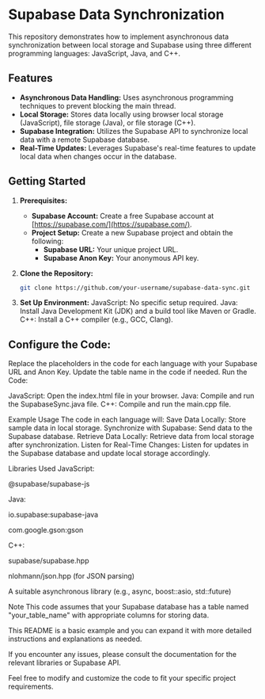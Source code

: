 # Supabase Data Synchronization

This repository demonstrates how to implement asynchronous data synchronization between local storage and Supabase using three different programming languages: JavaScript, Java, and C++.

## Features

* **Asynchronous Data Handling:** Uses asynchronous programming techniques to prevent blocking the main thread.
* **Local Storage:**  Stores data locally using browser local storage (JavaScript), file storage (Java), or file storage (C++).
* **Supabase Integration:** Utilizes the Supabase API to synchronize local data with a remote Supabase database.
* **Real-Time Updates:**  Leverages Supabase's real-time features to update local data when changes occur in the database.

## Getting Started

1. **Prerequisites:**
   - **Supabase Account:** Create a free Supabase account at [https://supabase.com/](https://supabase.com/).
   - **Project Setup:**  Create a new Supabase project and obtain the following:
      - **Supabase URL:** Your unique project URL.
      - **Supabase Anon Key:** Your anonymous API key.

2. **Clone the Repository:**
   ```bash
   git clone https://github.com/your-username/supabase-data-sync.git

3.  **Set Up Environment:**
JavaScript: No specific setup required.
Java: Install Java Development Kit (JDK) and a build tool like Maven or Gradle.
C++: Install a C++ compiler (e.g., GCC, Clang).

## Configure the Code:

Replace the placeholders in the code for each language with your Supabase URL and Anon Key.
Update the table name in the code if needed.
Run the Code:

JavaScript: Open the index.html file in your browser.
Java: Compile and run the SupabaseSync.java file.
C++: Compile and run the main.cpp file.

Example Usage
The code in each language will:
Save Data Locally: Store sample data in local storage.
Synchronize with Supabase: Send data to the Supabase database.
Retrieve Data Locally: Retrieve data from local storage after synchronization.
Listen for Real-Time Changes: Listen for updates in the Supabase database and update local storage accordingly.

Libraries Used
JavaScript:

@supabase/supabase-js

Java:

io.supabase:supabase-java

com.google.gson:gson

C++:

supabase/supabase.hpp

nlohmann/json.hpp (for JSON parsing)

A suitable asynchronous library (e.g., async, boost::asio, std::future)

Note
This code assumes that your Supabase database has a table named "your_table_name" with appropriate columns for storing data.

This README is a basic example and you can expand it with more detailed instructions and explanations as needed.

If you encounter any issues, please consult the documentation for the relevant libraries or Supabase API.

Feel free to modify and customize the code to fit your specific project requirements.